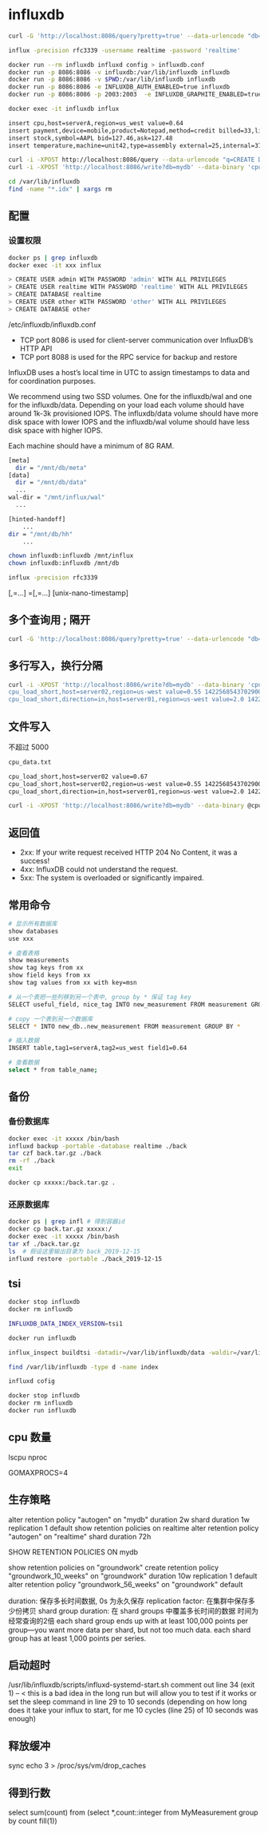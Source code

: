 # influxdb

```bash
curl -G 'http://localhost:8086/query?pretty=true' --data-urlencode "db=realtime" --data-urlencode "q=SELECT \"value\" FROM \"cpu_load_short\" WHERE \"region\"='us-west'"

influx -precision rfc3339 -username realtime -password 'realtime'

docker run --rm influxdb influxd config > influxdb.conf
docker run -p 8086:8086 -v influxdb:/var/lib/influxdb influxdb  
docker run -p 8086:8086 -v $PWD:/var/lib/influxdb influxdb
docker run -p 8086:8086 -e INFLUXDB_AUTH_ENABLED=true influxdb
docker run -p 8086:8086 -p 2003:2003  -e INFLUXDB_GRAPHITE_ENABLED=true  influxdb

docker exec -it influxdb influx

insert cpu,host=serverA,region=us_west value=0.64
insert payment,device=mobile,product=Notepad,method=credit billed=33,licenses=3i 1434067467100293230
insert stock,symbol=AAPL bid=127.46,ask=127.48
insert temperature,machine=unit42,type=assembly external=25,internal=37 1434067467000000000

curl -i -XPOST http://localhost:8086/query --data-urlencode "q=CREATE DATABASE mydb"
curl -i -XPOST 'http://localhost:8086/write?db=mydb' --data-binary 'cpu_load_short,host=server01,region=us-west value=0.64 1434055562000000000'

cd /var/lib/influxdb
find -name "*.idx" | xargs rm
```

## 配置

### 设置权限

```bash
docker ps | grep influxdb
docker exec -it xxx influx

> CREATE USER admin WITH PASSWORD 'admin' WITH ALL PRIVILEGES
> CREATE USER realtime WITH PASSWORD 'realtime' WITH ALL PRIVILEGES
> CREATE DATABASE realtime
> CREATE USER other WITH PASSWORD 'other' WITH ALL PRIVILEGES
> CREATE DATABASE other
```

/etc/influxdb/influxdb.conf

* TCP port 8086 is used for client-server communication over InfluxDB’s HTTP API
* TCP port 8088 is used for the RPC service for backup and restore

InfluxDB uses a host’s local time in UTC to assign timestamps to data and for coordination purposes.

We recommend using two SSD volumes. One for the influxdb/wal and one for the influxdb/data. Depending on your load each volume should have around 1k-3k provisioned IOPS. The influxdb/data volume should have more disk space with lower IOPS and the influxdb/wal volume should have less disk space with higher IOPS.

Each machine should have a minimum of 8G RAM.

```bash
[meta]
  dir = "/mnt/db/meta"
[data]
  dir = "/mnt/db/data"
  ...
wal-dir = "/mnt/influx/wal"
  ...

[hinted-handoff]
    ...
dir = "/mnt/db/hh"
    ...

chown influxdb:influxdb /mnt/influx
chown influxdb:influxdb /mnt/db

influx -precision rfc3339
```

<measurement>[,<tag-key>=<tag-value>...] <field-key>=<field-value>[,<field2-key>=<field2-value>...] [unix-nano-timestamp]

## 多个查询用 ; 隔开

```bash
curl -G 'http://localhost:8086/query?pretty=true' --data-urlencode "db=mydb" --data-urlencode "q=SELECT \"value\" FROM \"cpu_load_short\" WHERE \"region\"='us-west';SELECT count(\"value\") FROM \"cpu_load_short\" WHERE \"region\"='us-west'"
```

## 多行写入，换行分隔

```bash
curl -i -XPOST 'http://localhost:8086/write?db=mydb' --data-binary 'cpu_load_short,host=server02 value=0.67
cpu_load_short,host=server02,region=us-west value=0.55 1422568543702900257
cpu_load_short,direction=in,host=server01,region=us-west value=2.0 1422568543702900257'
```

## 文件写入

不超过 5000

```bash
cpu_data.txt

cpu_load_short,host=server02 value=0.67
cpu_load_short,host=server02,region=us-west value=0.55 1422568543702900257
cpu_load_short,direction=in,host=server01,region=us-west value=2.0 1422568543702900257

curl -i -XPOST 'http://localhost:8086/write?db=mydb' --data-binary @cpu_data.txt
```

## 返回值

* 2xx: If your write request received HTTP 204 No Content, it was a success!
* 4xx: InfluxDB could not understand the request.
* 5xx: The system is overloaded or significantly impaired.

## 常用命令

```bash
# 显示所有数据库
show databases
use xxx

# 查看表格
show measurements
show tag keys from xx
show field keys from xx
show tag values from xx with key=msn

# 从一个表把一些列移到另一个表中, group by * 保证 tag key
SELECT useful_field, nice_tag INTO new_measurement FROM measurement GROUP BY *

# copy 一个表到另一个数据库
SELECT * INTO new_db..new_measurement FROM measurement GROUP BY *

# 插入数据
INSERT table,tag1=serverA,tag2=us_west field1=0.64

# 查看数据
select * from table_name;
```

## 备份

### 备份数据库

```bash
docker exec -it xxxxx /bin/bash
influxd backup -portable -database realtime ./back
tar czf back.tar.gz ./back
rm -rf ./back
exit

docker cp xxxxx:/back.tar.gz .
```

### 还原数据库

```bash
docker ps | grep infl # 得到容器id
docker cp back.tar.gz xxxxx:/
docker exec -it xxxxx /bin/bash
tar xf ./back.tar.gz
ls  # 假设这里输出目录为 back_2019-12-15
influxd restore -portable ./back_2019-12-15
```

## tsi

```bash
docker stop influxdb
docker rm influxdb

INFLUXDB_DATA_INDEX_VERSION=tsi1

docker run influxdb

influx_inspect buildtsi -datadir=/var/lib/influxdb/data -waldir=/var/lib/influxdb/wal

find /var/lib/influxdb -type d -name index

influxd cofig

docker stop influxdb
docker rm influxdb
docker run influxdb
```

## cpu 数量

lscpu
nproc

GOMAXPROCS=4

## 生存策略

alter retention policy "autogen" on "mydb" duration 2w shard duration 1w replication 1 default
show retention policies on realtime
alter retention policy "autogen" on "realtime" shard duration 72h

SHOW RETENTION POLICIES ON mydb

show retention policies on "groundwork"
create retention policy "groundwork_10_weeks" on "groundwork" duration 10w replication 1 default
alter retention policy "groundwork_56_weeks" on "groundwork" default

duration: 保存多长时间数据, 0s 为永久保存
replication factor: 在集群中保存多少份拷贝
shard group duration: 在 shard groups 中覆盖多长时间的数据
          时间为经常查询的2倍
          each shard group ends up with at least 100,000 points per group—you want more data per shard, but not too much data.
          each shard group has at least 1,000 points per series.

## 启动超时

/usr/lib/influxdb/scripts/influxd-systemd-start.sh
comment out line 34 (exit 1) – < this is a bad idea in the long run but will allow you to test if it works
or set the sleep command in line 29 to 10 seconds (depending on how long does it take your influx to start, for me 10 cycles (line 25) of 10 seconds was enough)

## 释放缓冲

sync
echo 3 > /proc/sys/vm/drop_caches

## 得到行数

select sum(count) from (select *,count::integer from MyMeasurement group by count fill(1))
